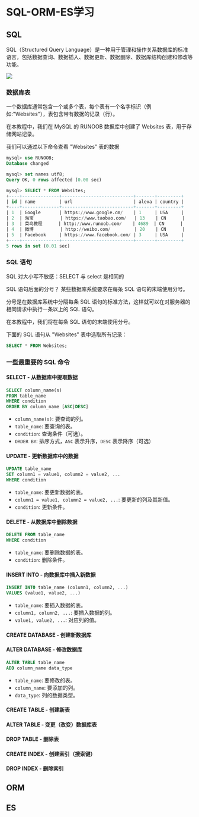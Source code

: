 # SQL-ORM-ES学习

## SQL

SQL（Structured Query Language）是一种用于管理和操作关系数据库的标准语言，包括数据查询、数据插入、数据更新、数据删除、数据库结构创建和修改等功能。

![](https://www.runoob.com/wp-content/uploads/2013/09/SQL.png)


### 数据库表

一个数据库通常包含一个或多个表，每个表有一个名字标识（例如:"Websites"），表包含带有数据的记录（行）。

在本教程中，我们在 MySQL 的 RUNOOB 数据库中创建了 Websites 表，用于存储网站记录。

我们可以通过以下命令查看 "Websites" 表的数据

```sql
mysql> use RUNOOB;
Database changed

mysql> set names utf8;
Query OK, 0 rows affected (0.00 sec)

mysql> SELECT * FROM Websites;
+----+--------------+---------------------------+-------+---------+
| id | name         | url                       | alexa | country |
+----+--------------+---------------------------+-------+---------+
| 1  | Google       | https://www.google.cm/    | 1     | USA     |
| 2  | 淘宝          | https://www.taobao.com/   | 13    | CN      |
| 3  | 菜鸟教程      | http://www.runoob.com/    | 4689  | CN      |
| 4  | 微博          | http://weibo.com/         | 20    | CN      |
| 5  | Facebook     | https://www.facebook.com/ | 3     | USA     |
+----+--------------+---------------------------+-------+---------+
5 rows in set (0.01 sec)

```


### SQL 语句

SQL 对大小写不敏感：SELECT 与 select 是相同的

SQL 语句后面的分号？
某些数据库系统要求在每条 SQL 语句的末端使用分号。

分号是在数据库系统中分隔每条 SQL 语句的标准方法，这样就可以在对服务器的相同请求中执行一条以上的 SQL 语句。

在本教程中，我们将在每条 SQL 语句的末端使用分号。

下面的 SQL 语句从 "Websites" 表中选取所有记录：

```sql
SELECT * FROM Websites;
```

### 一些最重要的 SQL 命令

#### SELECT - 从数据库中提取数据

```sql
SELECT column_name(s)
FROM table_name
WHERE condition
ORDER BY column_name [ASC|DESC]
```

* `column_name(s)`: 要查询的列。
* `table_name`: 要查询的表。
* `condition`: 查询条件（可选）。
* `ORDER BY`: 排序方式，`ASC` 表示升序，`DESC` 表示降序（可选）

#### UPDATE - 更新数据库中的数据

```sql
UPDATE table_name
SET column1 = value1, column2 = value2, ...
WHERE condition
```


* `table_name`: 要更新数据的表。
* `column1 = value1, column2 = value2, ...`: 要更新的列及其新值。
* `condition`: 更新条件。


#### DELETE - 从数据库中删除数据

```sql
DELETE FROM table_name
WHERE condition
```


* `table_name`: 要删除数据的表。
* `condition`: 删除条件。


#### INSERT INTO - 向数据库中插入新数据

```sql
INSERT INTO table_name (column1, column2, ...)
VALUES (value1, value2, ...)
```


* `table_name`: 要插入数据的表。
* `column1, column2, ...`: 要插入数据的列。
* `value1, value2, ...`: 对应列的值。


#### CREATE DATABASE - 创建新数据库


#### ALTER DATABASE - 修改数据库

```sql
ALTER TABLE table_name
ADD column_name data_type
```


* `table_name`: 要修改的表。
* `column_name`: 要添加的列。
* `data_type`: 列的数据类型。


#### CREATE TABLE - 创建新表


#### ALTER TABLE - 变更（改变）数据库表

#### DROP TABLE - 删除表

#### CREATE INDEX - 创建索引（搜索键）

#### DROP INDEX - 删除索引














## ORM



## ES
